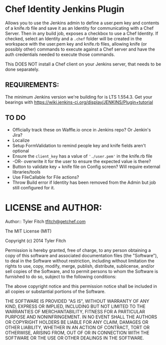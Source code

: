 # Chef Identity Jenkins Plugin

Allows you to use the Jenkins admin to define a user.pem key and contents of a knife.rb file and save it as an Identity for communicating with a Chef Server.  Then in any build job, exposes a checkbox to use a Chef Identity.  If checked, select an Identity and a `.chef` folder will be created in the workspace with the user.pem key and knife.rb files, allowing knife (or possibly other) commands to execute against a Chef server and have the auth credentials needed to execute those commands.

This DOES NOT install a Chef client on your Jenkins server, that needs to be done separately.

## REQUIREMENTS:
The minimum Jenkins version we're building for is LTS 1.554.3.
Get your bearings with <https://wiki.jenkins-ci.org/display/JENKINS/Plugin+tutorial>

## TO DO
* Officially track these on Waffle.io once in Jenkins repo? Or Jenkin's Jira?
* Localize
* Setup FormValidation to remind people key and knife fields aren't optional
* Ensure the `client_key` has a value of `'./user.pem'` in the knife.rb file
* -OR- overwrite it for the user to ensure the expected value is there?
* Button to validate key + knife file on Config screen?  Will require external libraries/tools
* Use FileCallable for File actions?
* Throw Build error if Identity has been removed from the Admin but job still configured for it.

# LICENSE and AUTHOR:

Author:: Tyler Fitch <tfitch@getchef.com>

The MIT License (MIT)

Copyright (c) 2014 Tyler Fitch

Permission is hereby granted, free of charge, to any person obtaining a copy
of this software and associated documentation files (the "Software"), to deal
in the Software without restriction, including without limitation the rights
to use, copy, modify, merge, publish, distribute, sublicense, and/or sell
copies of the Software, and to permit persons to whom the Software is
furnished to do so, subject to the following conditions:

The above copyright notice and this permission notice shall be included in all
copies or substantial portions of the Software.

THE SOFTWARE IS PROVIDED "AS IS", WITHOUT WARRANTY OF ANY KIND, EXPRESS OR
IMPLIED, INCLUDING BUT NOT LIMITED TO THE WARRANTIES OF MERCHANTABILITY,
FITNESS FOR A PARTICULAR PURPOSE AND NONINFRINGEMENT. IN NO EVENT SHALL THE
AUTHORS OR COPYRIGHT HOLDERS BE LIABLE FOR ANY CLAIM, DAMAGES OR OTHER
LIABILITY, WHETHER IN AN ACTION OF CONTRACT, TORT OR OTHERWISE, ARISING FROM,
OUT OF OR IN CONNECTION WITH THE SOFTWARE OR THE USE OR OTHER DEALINGS IN THE
SOFTWARE.
